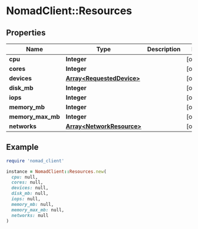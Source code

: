 # NomadClient::Resources

## Properties

| Name | Type | Description | Notes |
| ---- | ---- | ----------- | ----- |
| **cpu** | **Integer** |  | [optional] |
| **cores** | **Integer** |  | [optional] |
| **devices** | [**Array&lt;RequestedDevice&gt;**](RequestedDevice.md) |  | [optional] |
| **disk_mb** | **Integer** |  | [optional] |
| **iops** | **Integer** |  | [optional] |
| **memory_mb** | **Integer** |  | [optional] |
| **memory_max_mb** | **Integer** |  | [optional] |
| **networks** | [**Array&lt;NetworkResource&gt;**](NetworkResource.md) |  | [optional] |

## Example

```ruby
require 'nomad_client'

instance = NomadClient::Resources.new(
  cpu: null,
  cores: null,
  devices: null,
  disk_mb: null,
  iops: null,
  memory_mb: null,
  memory_max_mb: null,
  networks: null
)
```

